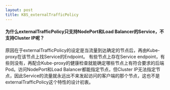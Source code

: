 ```yaml
---
layout: post
title: K8S_externalTrafficPolicy
---
```


#### 为什么externalTrafficPolicy只支持NodePort和Load Balancer的Service，不支持Cluster IP呢？
原因在于externalTrafficPolicy的设定是当流量到达确定的节点后，再由Kube-proxy在该节点上找Service的Endpoint。
有些节点上存在Service endpoint，有些则没有，再配合Kube-proxy的健康检查就能确定哪些节点上有符合要求的后端Pod。访问NodePort和Load Balancer都能指定节点，但Cluster IP无法指定节点，因此Service的流量就永远出不来发起访问的客户端的那个节点，这也不是externalTrafficPolicy这个特性的设计初衷。
